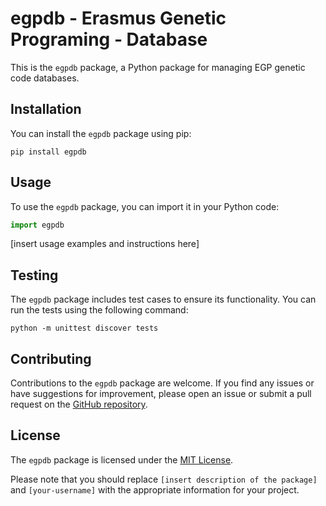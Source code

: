 # egpdb - Erasmus Genetic Programing - Database

This is the `egpdb` package, a Python package for managing EGP genetic code databases.

## Installation

You can install the `egpdb` package using pip:

```shell
pip install egpdb
```

## Usage

To use the `egpdb` package, you can import it in your Python code:

```python
import egpdb
```

[insert usage examples and instructions here]

## Testing

The `egpdb` package includes test cases to ensure its functionality. You can run the tests using the following command:

```shell
python -m unittest discover tests
```

## Contributing

Contributions to the `egpdb` package are welcome. If you find any issues or have suggestions for improvement, please open an issue or submit a pull request on the [GitHub repository](https://github.com/your-username/egpdb).

## License

The `egpdb` package is licensed under the [MIT License](https://opensource.org/licenses/MIT).

Please note that you should replace `[insert description of the package]` and `[your-username]` with the appropriate information for your project.
